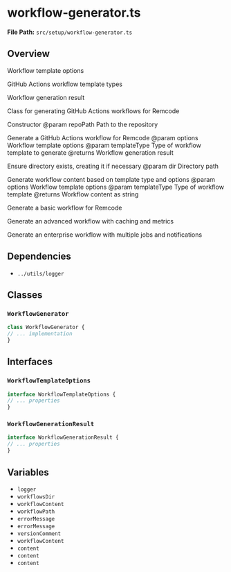 # workflow-generator.ts

**File Path:** `src/setup/workflow-generator.ts`

## Overview

Workflow template options

GitHub Actions workflow template types

Workflow generation result

Class for generating GitHub Actions workflows for Remcode

Constructor
@param repoPath Path to the repository

Generate a GitHub Actions workflow for Remcode
@param options Workflow template options
@param templateType Type of workflow template to generate
@returns Workflow generation result

Ensure directory exists, creating it if necessary
@param dir Directory path

Generate workflow content based on template type and options
@param options Workflow template options
@param templateType Type of workflow template
@returns Workflow content as string

Generate a basic workflow for Remcode

Generate an advanced workflow with caching and metrics

Generate an enterprise workflow with multiple jobs and notifications

## Dependencies

- `../utils/logger`

## Classes

### `WorkflowGenerator`

```typescript
class WorkflowGenerator {
// ... implementation
}
```

## Interfaces

### `WorkflowTemplateOptions`

```typescript
interface WorkflowTemplateOptions {
// ... properties
}
```

### `WorkflowGenerationResult`

```typescript
interface WorkflowGenerationResult {
// ... properties
}
```

## Variables

- `logger`
- `workflowsDir`
- `workflowContent`
- `workflowPath`
- `errorMessage`
- `errorMessage`
- `versionComment`
- `workflowContent`
- `content`
- `content`
- `content`

